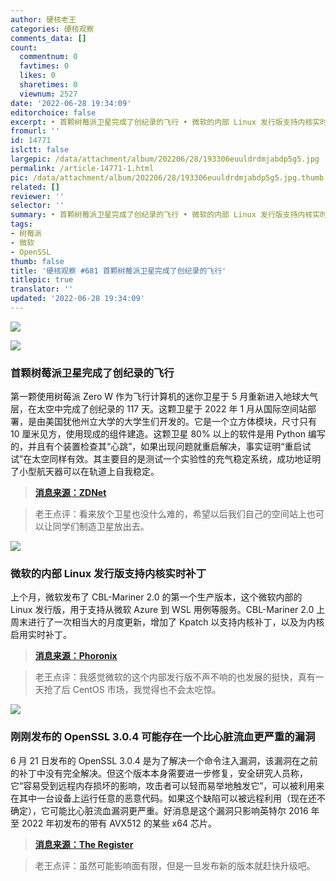 ```yaml
---
author: 硬核老王
categories: 硬核观察
comments_data: []
count:
  commentnum: 0
  favtimes: 0
  likes: 0
  sharetimes: 0
  viewnum: 2527
date: '2022-06-28 19:34:09'
editorchoice: false
excerpt: • 首颗树莓派卫星完成了创纪录的飞行 • 微软的内部 Linux 发行版支持内核实时补丁 • 刚刚发布的 OpenSSL 3.0.4 可能存在一个比心脏流血更严重的漏洞
fromurl: ''
id: 14771
islctt: false
largepic: /data/attachment/album/202206/28/193306euuldrdmjabdp5g5.jpg
permalink: /article-14771-1.html
pic: /data/attachment/album/202206/28/193306euuldrdmjabdp5g5.jpg.thumb.jpg
related: []
reviewer: ''
selector: ''
summary: • 首颗树莓派卫星完成了创纪录的飞行 • 微软的内部 Linux 发行版支持内核实时补丁 • 刚刚发布的 OpenSSL 3.0.4 可能存在一个比心脏流血更严重的漏洞
tags:
- 树莓派
- 微软
- OpenSSL
thumb: false
title: '硬核观察 #681 首颗树莓派卫星完成了创纪录的飞行'
titlepic: true
translator: ''
updated: '2022-06-28 19:34:09'
---
```


![](/data/attachment/album/202206/28/193306euuldrdmjabdp5g5.jpg)


![](/data/attachment/album/202206/28/193317kg9lguhpa8gp9iu5.jpg)


### 首颗树莓派卫星完成了创纪录的飞行


第一颗使用树莓派 Zero W 作为飞行计算机的迷你卫星于 5 月重新进入地球大气层，在太空中完成了创纪录的 117 天。这颗卫星于 2022 年 1 月从国际空间站部署，是由美国犹他州立大学的大学生们开发的。它是一个立方体模块，尺寸只有 10 厘米见方，使用现成的组件建造。这颗卫星 80% 以上的软件是用 Python 编写的，并且有个装置检查其“心跳”，如果出现问题就重启解决，事实证明“重启试试”在太空同样有效。其主要目的是测试一个实验性的充气稳定系统，成功地证明了小型航天器可以在轨道上自我稳定。



> 
> **[消息来源：ZDNet](https://www.zdnet.com/home-and-office/networking/the-company-thats-covering-for-at-ts-failures-verizons-and-t-mobiles-too/)**
> 
> 
> 



> 
> 老王点评：看来放个卫星也没什么难的，希望以后我们自己的空间站上也可以让同学们制造卫星放出去。
> 
> 
> 


![](/data/attachment/album/202206/28/193328cmys2qsqtiibm2tb.jpg)


### 微软的内部 Linux 发行版支持内核实时补丁


上个月，微软发布了 CBL-Mariner 2.0 的第一个生产版本，这个微软内部的 Linux 发行版，用于支持从微软 Azure 到 WSL 用例等服务。CBL-Mariner 2.0 上周末进行了一次相当大的月度更新，增加了 Kpatch 以支持内核补丁，以及为内核启用实时补丁。



> 
> **[消息来源：Phoronix](https://www.phoronix.com/scan.php?page=news_item&px=CBL-Mariner-2.0-June-2022)**
> 
> 
> 



> 
> 老王点评：我感觉微软的这个内部发行版不声不响的也发展的挺快，真有一天抢了后 CentOS 市场，我觉得也不会太吃惊。
> 
> 
> 


![](/data/attachment/album/202206/28/193350tltj8rlk1xlvjdjl.jpg)


### 刚刚发布的 OpenSSL 3.0.4 可能存在一个比心脏流血更严重的漏洞


6 月 21 日发布的 OpenSSL 3.0.4 是为了解决一个命令注入漏洞，该漏洞在之前的补丁中没有完全解决。但这个版本本身需要进一步修复，安全研究人员称，它“容易受到远程内存损坏的影响，攻击者可以轻而易举地触发它”，可以被利用来在其中一台设备上运行任意的恶意代码。如果这个缺陷可以被远程利用（现在还不确定），它可能比心脏流血漏洞更严重。好消息是这个漏洞只影响英特尔 2016 年至 2022 年初发布的带有 AVX512 的某些 x64 芯片。



> 
> **[消息来源：The Register](https://www.theregister.com/2022/06/27/openssl_304_memory_corruption_bug/)**
> 
> 
> 



> 
> 老王点评：虽然可能影响面有限，但是一旦发布新的版本就赶快升级吧。
> 
> 
>